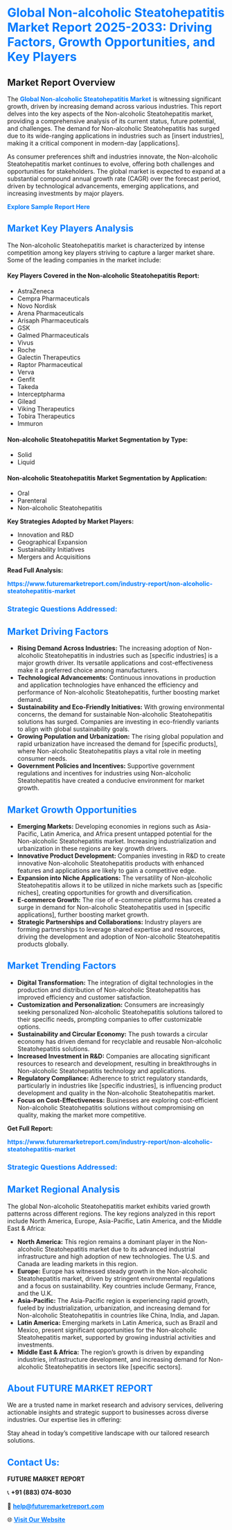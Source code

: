 <h1 style="color: #007BFF;">Global Non-alcoholic Steatohepatitis Market Report 2025-2033: Driving Factors, Growth Opportunities, and Key Players</h1>

<section id="overview">
<h2>Market Report Overview</h2>
<p>The <a href="https://www.futuremarketreport.com/industry-report/non-alcoholic-steatohepatitis-market" style="color: #007BFF; text-decoration: none;"><strong>Global Non-alcoholic Steatohepatitis Market</strong></a> is witnessing significant growth, driven by increasing demand across various industries. This report delves into the key aspects of the Non-alcoholic Steatohepatitis market, providing a comprehensive analysis of its current status, future potential, and challenges. The demand for Non-alcoholic Steatohepatitis has surged due to its wide-ranging applications in industries such as [insert industries], making it a critical component in modern-day [applications].</p>
<p>As consumer preferences shift and industries innovate, the Non-alcoholic Steatohepatitis market continues to evolve, offering both challenges and opportunities for stakeholders. The global market is expected to expand at a substantial compound annual growth rate (CAGR) over the forecast period, driven by technological advancements, emerging applications, and increasing investments by major players.</p>
</section>

<section id="overview">
<p><a href="https://www.futuremarketreport.com/request-sample/reportId=122545" style="color: #007BFF; text-decoration: none;"><strong>Explore Sample Report Here</strong></a></p>
</section>

<section id="key-players">
<h2 style="color: #007BFF;">Market Key Players Analysis</h2>
<p>The Non-alcoholic Steatohepatitis market is characterized by intense competition among key players striving to capture a larger market share. Some of the leading companies in the market include:</p>
<h4>Key Players Covered in the Non-alcoholic Steatohepatitis Report:</h4>
<ul><li>AstraZeneca</li><li>Cempra Pharmaceuticals</li><li>Novo Nordisk</li><li>Arena Pharmaceuticals</li><li>Arisaph Pharmaceuticals</li><li>GSK</li><li>Galmed Pharmaceuticals</li><li>Vivus</li><li>Roche</li><li>Galectin Therapeutics</li><li>Raptor Pharmaceutical</li><li>Verva</li><li>Genfit</li><li>Takeda</li><li>Interceptpharma</li><li>Gilead</li><li>Viking Therapeutics</li><li>Tobira Therapeutics</li><li>Immuron</li></ul>
<h4>Non-alcoholic Steatohepatitis Market Segmentation by Type:</h4>
<ul><li>Solid</li><li>Liquid</li></ul>

<h4>Non-alcoholic Steatohepatitis Market Segmentation by Application:</h4>
<ul><li>Oral</li><li>Parenteral</li><li>Non-alcoholic Steatohepatitis</li></ul>
<p><strong>Key Strategies Adopted by Market Players:</strong></p>
<ul>
<li>Innovation and R&D</li>
<li>Geographical Expansion</li>
<li>Sustainability Initiatives</li>
<li>Mergers and Acquisitions</li>
</ul>
</section>

<section>
<p><strong>Read Full Analysis: </strong></p><a href="https://www.futuremarketreport.com/industry-report/non-alcoholic-steatohepatitis-market" style="color: #007BFF; text-decoration: none;"><strong>https://www.futuremarketreport.com/industry-report/non-alcoholic-steatohepatitis-market</strong></a>
<h3 style="color: #007BFF;">Strategic Questions Addressed:</h3>
</section>

<section id="driving-factors">
<h2 style="color: #007BFF;">Market Driving Factors</h2>
<ul>
<li><strong>Rising Demand Across Industries:</strong> The increasing adoption of Non-alcoholic Steatohepatitis in industries such as [specific industries] is a major growth driver. Its versatile applications and cost-effectiveness make it a preferred choice among manufacturers.</li>
<li><strong>Technological Advancements:</strong> Continuous innovations in production and application technologies have enhanced the efficiency and performance of Non-alcoholic Steatohepatitis, further boosting market demand.</li>
<li><strong>Sustainability and Eco-Friendly Initiatives:</strong> With growing environmental concerns, the demand for sustainable Non-alcoholic Steatohepatitis solutions has surged. Companies are investing in eco-friendly variants to align with global sustainability goals.</li>
<li><strong>Growing Population and Urbanization:</strong> The rising global population and rapid urbanization have increased the demand for [specific products], where Non-alcoholic Steatohepatitis plays a vital role in meeting consumer needs.</li>
<li><strong>Government Policies and Incentives:</strong> Supportive government regulations and incentives for industries using Non-alcoholic Steatohepatitis have created a conducive environment for market growth.</li>
</ul>
</section>

<section id="growth-opportunities">
<h2 style="color: #007BFF;">Market Growth Opportunities</h2>
<ul>
<li><strong>Emerging Markets:</strong> Developing economies in regions such as Asia-Pacific, Latin America, and Africa present untapped potential for the Non-alcoholic Steatohepatitis market. Increasing industrialization and urbanization in these regions are key growth drivers.</li>
<li><strong>Innovative Product Development:</strong> Companies investing in R&D to create innovative Non-alcoholic Steatohepatitis products with enhanced features and applications are likely to gain a competitive edge.</li>
<li><strong>Expansion into Niche Applications:</strong> The versatility of Non-alcoholic Steatohepatitis allows it to be utilized in niche markets such as [specific niches], creating opportunities for growth and diversification.</li>
<li><strong>E-commerce Growth:</strong> The rise of e-commerce platforms has created a surge in demand for Non-alcoholic Steatohepatitis used in [specific applications], further boosting market growth.</li>
<li><strong>Strategic Partnerships and Collaborations:</strong> Industry players are forming partnerships to leverage shared expertise and resources, driving the development and adoption of Non-alcoholic Steatohepatitis products globally.</li>
</ul>
</section>

<section id="trending-factors">
<h2 style="color: #007BFF;">Market Trending Factors</h2>
<ul>
<li><strong>Digital Transformation:</strong> The integration of digital technologies in the production and distribution of Non-alcoholic Steatohepatitis has improved efficiency and customer satisfaction.</li>
<li><strong>Customization and Personalization:</strong> Consumers are increasingly seeking personalized Non-alcoholic Steatohepatitis solutions tailored to their specific needs, prompting companies to offer customizable options.</li>
<li><strong>Sustainability and Circular Economy:</strong> The push towards a circular economy has driven demand for recyclable and reusable Non-alcoholic Steatohepatitis solutions.</li>
<li><strong>Increased Investment in R&D:</strong> Companies are allocating significant resources to research and development, resulting in breakthroughs in Non-alcoholic Steatohepatitis technology and applications.</li>
<li><strong>Regulatory Compliance:</strong> Adherence to strict regulatory standards, particularly in industries like [specific industries], is influencing product development and quality in the Non-alcoholic Steatohepatitis market.</li>
<li><strong>Focus on Cost-Effectiveness:</strong> Businesses are exploring cost-efficient Non-alcoholic Steatohepatitis solutions without compromising on quality, making the market more competitive.</li>
</ul>
</section>

<section>
<p><strong>Get Full Report: </strong></p><a href="https://www.futuremarketreport.com/industry-report/non-alcoholic-steatohepatitis-market" style="color: #007BFF; text-decoration: none;"><strong>https://www.futuremarketreport.com/industry-report/non-alcoholic-steatohepatitis-market</strong></a>
<h3 style="color: #007BFF;">Strategic Questions Addressed:</h3>
</section>


<section id="regional-analysis">
<h2 style="color: #007BFF;">Market Regional Analysis</h2>
<p>The global Non-alcoholic Steatohepatitis market exhibits varied growth patterns across different regions. The key regions analyzed in this report include North America, Europe, Asia-Pacific, Latin America, and the Middle East & Africa:</p>
<ul>
<li><strong>North America:</strong> This region remains a dominant player in the Non-alcoholic Steatohepatitis market due to its advanced industrial infrastructure and high adoption of new technologies. The U.S. and Canada are leading markets in this region.</li>
<li><strong>Europe:</strong> Europe has witnessed steady growth in the Non-alcoholic Steatohepatitis market, driven by stringent environmental regulations and a focus on sustainability. Key countries include Germany, France, and the U.K.</li>
<li><strong>Asia-Pacific:</strong> The Asia-Pacific region is experiencing rapid growth, fueled by industrialization, urbanization, and increasing demand for Non-alcoholic Steatohepatitis in countries like China, India, and Japan.</li>
<li><strong>Latin America:</strong> Emerging markets in Latin America, such as Brazil and Mexico, present significant opportunities for the Non-alcoholic Steatohepatitis market, supported by growing industrial activities and investments.</li>
<li><strong>Middle East & Africa:</strong> The region’s growth is driven by expanding industries, infrastructure development, and increasing demand for Non-alcoholic Steatohepatitis in sectors like [specific sectors].</li>
</ul>
</section>

<footer>
<h2 style="color: #007BFF;">About FUTURE MARKET REPORT</h2>
<p>We are a trusted name in market research and advisory services, delivering actionable insights and strategic support to businesses across diverse industries. Our expertise lies in offering:</p>

<p>Stay ahead in today’s competitive landscape with our tailored research solutions.</p>

<h2 style="color: #007BFF;">Contact Us:</h2>
<p><strong>FUTURE MARKET REPORT</strong></p>
<p>📞 <strong>+91 (883) 074-8030</strong></p>
<p>📧 <strong><a href="mailto:help@futuremarketreport.com" style="color: #007BFF;">help@futuremarketreport.com</a></strong></p>
<p>🌐 <strong><a href="https://www.futuremarketreport.com/" style="color: #007BFF;">Visit Our Website</a></strong></p>
</footer>